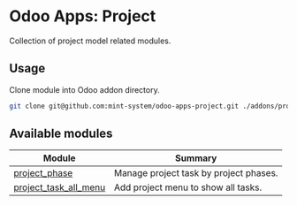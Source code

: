# Odoo Apps: Project

Collection of project model related modules.

## Usage

Clone module into Odoo addon directory.

```bash
git clone git@github.com:mint-system/odoo-apps-project.git ./addons/project
```

## Available modules

| Module | Summary |
| --- | --- |
| [project_phase](project_phase) |         Manage project task by project phases. |
| [project_task_all_menu](project_task_all_menu) |         Add project menu to show all tasks. |
